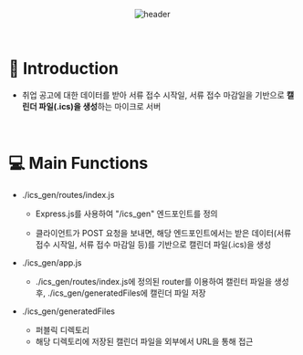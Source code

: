 <div align="center">

![header](https://capsule-render.vercel.app/api?type=soft&color=random&text=ICS%20Generator)

</div>
<br>

<div>
  
  # 📌 Introduction
  - 취업 공고에 대한 데이터를 받아 서류 접수 시작일, 서류 접수 마감일을 기반으로 <strong>캘린더 파일(.ics)을 생성</strong>하는 마이크로 서버
  <br>
  
  # 💻 Main Functions
  - ./ics_gen/routes/index.js
    - Express.js를 사용하여 "/ics_gen" 엔드포인트를 정의
  
    - 클라이언트가 POST 요청을 보내면, 해당 엔드포인트에서는 받은 데이터(서류 접수 시작일, 서류 접수 마감일 등)를 기반으로 캘린더 파일(.ics)을 생성
  
  - ./ics_gen/app.js
    - ./ics_gen/routes/index.js에 정의된 router를 이용하여 캘린터 파일을 생성 후, ./ics_gen/generatedFiles에 캘린더 파일 저장
  
  - ./ics_gen/generatedFiles
    - 퍼블릭 디렉토리
    - 해당 디렉토리에 저장된 캘린더 파일을 외부에서 URL을 통해 접근

</div>
